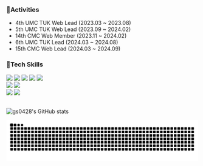 <h3>👀Activities</h3>
<ul>
  <li>4th UMC TUK Web Lead (2023.03 ~ 2023.08)</li>
  <li>5th UMC TUK Web Lead (2023.09 ~ 2024.02)</li>
  <li>14th CMC Web Member (2023.11 ~ 2024.02)</li>
  <li>6th UMC TUK Lead (2024.03 ~ 2024.08)</li>
  <li>15th CMC Web Lead (2024.03 ~ 2024.09)</li>
</ul>

<h3>🔧Tech Skills</h3>
<div>
  <img src="https://img.shields.io/badge/JavaScript-F7DF1E?style=flat-square&logo=JavaScript&logoColor=black">
  <img src="https://img.shields.io/badge/TypeScript-3178C6?style=flat-square&logo=TypeScript&logoColor=black">
  <img src="https://img.shields.io/badge/React-61DAFB?style=flat-square&logo=React&logoColor=black">
  <img src="https://img.shields.io/badge/React Native-61DAFB?style=flat-square&logo=React&logoColor=black">
  <img src="https://img.shields.io/badge/Next.js-000000?style=flat-square&logo=nextdotjs&logoColor=white">
  <br/>
  <img src="https://img.shields.io/badge/styled-components-DB7093?style=flat-square&logo=styled-components&logoColor=white">
  <img src="https://img.shields.io/badge/Tailwind Css-06B6D4?style=flat-square&logo=tailwindcss&logoColor=white">
  <br/>
  <img src="https://img.shields.io/badge/recoil-3578E5?style=flat-square&logo=recoil&logoColor=white">
  <img src="https://img.shields.io/badge/zustand-423E39?style=flat-square&logo=zustand&logoColor=white">
</div>

<br/>
  
![gs0428's GitHub stats](https://github-readme-stats.vercel.app/api?username=gs0428&show_icons=true&theme=graywhite)

![snake gif](https://github.com/gs0428/gs0428/blob/output/github-contribution-grid-snake.svg)


